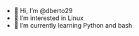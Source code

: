 - 👋 Hi, I’m @dberto29
- 👀 I’m interested in Linux
- 🌱 I’m currently learning Python and bash
<!---
dberto29/dberto29 is a ✨ special ✨ repository because its `README.md` (this file) appears on your GitHub profile.
You can click the Preview link to take a look at your changes.
--->
